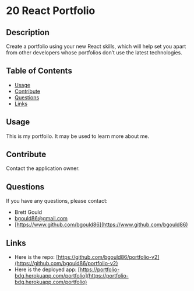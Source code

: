 # 20 React Portfolio

## Description

Create a portfolio using your new React skills, which will help set you apart from other developers whose portfolios don’t use the latest technologies.

## Table of Contents

- [Usage](#usage)
- [Contribute](#contribute)
- [Questions](#questions)
- [Links](#links)

## Usage

This is my portfoilo. It may be used to learn more about me.

## Contribute

Contact the application owner.

## Questions

If you have any questions, please contact:

- Brett Gould
- bgould86@gmail.com
- [https://www.github.com/bgould86](https://www.github.com/bgould86)

## Links

- Here is the repo: [https://github.com/bgould86/portfolio-v2](https://github.com/bgould86/portfolio-v2)
- Here is the deployed app: [https://portfolio-bdg.herokuapp.com/portfolio](https://portfolio-bdg.herokuapp.com/portfolio)
